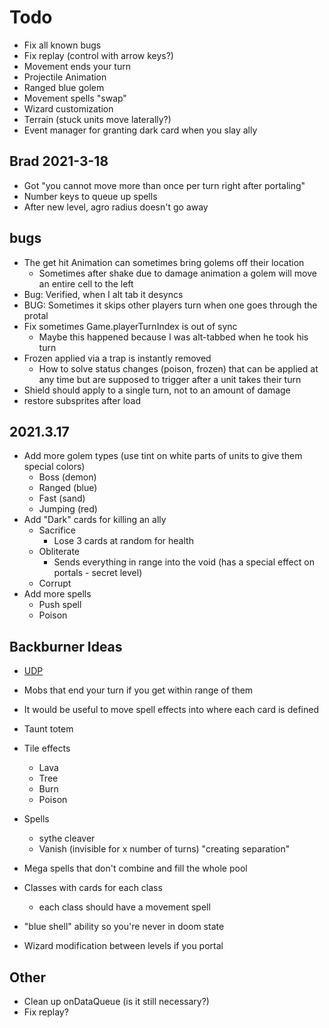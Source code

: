 # Todo

- Fix all known bugs
- Fix replay (control with arrow keys?)
- Movement ends your turn
- Projectile Animation
- Ranged blue golem
- Movement spells "swap"
- Wizard customization
- Terrain (stuck units move laterally?)
- Event manager for granting dark card when you slay ally

## Brad 2021-3-18

- Got "you cannot move more than once per turn right after portaling"
- Number keys to queue up spells
- After new level, agro radius doesn't go away

## bugs

- The get hit Animation can sometimes bring golems off their location
  - Sometimes after shake due to damage animation a golem will move an entire cell to the left
- Bug: Verified, when I alt tab it desyncs
- BUG: Sometimes it skips other players turn when one goes through the protal
- Fix sometimes Game.playerTurnIndex is out of sync
  - Maybe this happened because I was alt-tabbed when he took his turn
- Frozen applied via a trap is instantly removed
  - How to solve status changes (poison, frozen) that can be applied at any time but are supposed to trigger after a unit takes their turn
- Shield should apply to a single turn, not to an amount of damage
- restore subsprites after load

## 2021.3.17

- Add more golem types (use tint on white parts of units to give them special colors)
  - Boss (demon)
  - Ranged (blue)
  - Fast (sand)
  - Jumping (red)
- Add "Dark" cards for killing an ally
  - Sacrifice
    - Lose 3 cards at random for health
  - Obliterate
    - Sends everything in range into the void (has a special effect on portals - secret level)
  - Corrupt
- Add more spells
  - Push spell
  - Poison

## Backburner Ideas

- [UDP](https://www.html5rocks.com/en/tutorials/webrtc/datachannels/)

- Mobs that end your turn if you get within range of them
- It would be useful to move spell effects into where each card is defined
- Taunt totem
- Tile effects
  - Lava
  - Tree
  - Burn
  - Poison
- Spells
  - sythe cleaver
  - Vanish (invisible for x number of turns) "creating separation"
- Mega spells that don't combine and fill the whole pool
- Classes with cards for each class
  - each class should have a movement spell
- "blue shell" ability so you're never in doom state
- Wizard modification between levels if you portal

## Other

- Clean up onDataQueue (is it still necessary?)
- Fix replay?
